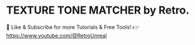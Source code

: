 # TEXTURE TONE MATCHER by Retro.
🔔 Like & Subscribe for more Tutorials & Free Tools!
👉 https://www.youtube.com/@RetroUnreal
